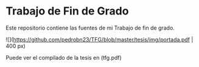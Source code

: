 # Trabajo de Fin de Grado

Este repositorio contiene las fuentes de mi Trabajo de fin de grado. 

![](https://github.com/pedrobn23/TFG/blob/master/tesis/img/portada.pdf | 400 px)

Puede ver el compilado de la tesis en (tfg.pdf)
